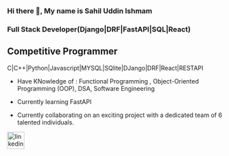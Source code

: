 ### Hi there 👋, My name is Sahil Uddin Ishmam

### Full Stack Developer(Django|DRF|FastAPI|SQL|React)

## Competitive Programmer

 C|C++|Python|Javascript|MYSQL|SQlite|DJango|DRF|React|RESTAPI

- Have KNowledge of : Functional Programming , Object-Oriented Programming (OOP), DSA, Software Engineering 

- Currently learning FastAPI 

- Currently collaborating on an exciting project with a dedicated team of 6 talented individuals.
 

 [<img src='https://cdn.jsdelivr.net/npm/simple-icons@3.0.1/icons/linkedin.svg' alt='linkedin' height='40'>](https://www.linkedin.com/in/sahil-uddin-ishmam-8707301a3/)  
